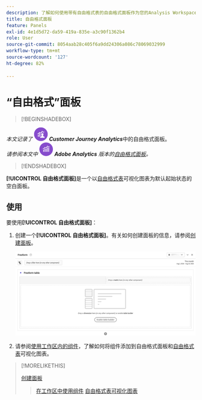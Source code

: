 ```yaml
---
description: 了解如何使用带有自由格式表的自由格式面板作为您的Analysis Workspace项目的开始状态。
title: 自由格式面板
feature: Panels
exl-id: 4e1d5d72-da59-419a-835e-a3c90f1362b4
role: User
source-git-commit: 8054aab28c405f6a9dd24306a086c78069032999
workflow-type: tm+mt
source-wordcount: '127'
ht-degree: 82%

---
```


# “自由格式”面板


>[!BEGINSHADEBOX]

_本文记录了_ ![CustomerJourneyAnalytics](/help/assets/icons/CustomerJourneyAnalytics.svg) _**Customer Journey Analytics**_&#x200B;中的自由格式面板。<br/>_请参阅本文中_ ![AdobeAnalytics](/help/assets/icons/AdobeAnalytics.svg) _**Adobe Analytics** 版本的[自由格式面板](https://experienceleague.adobe.com/zh-hans/docs/analytics/analyze/analysis-workspace/panels/freeform-panel)。_

>[!ENDSHADEBOX]


**[!UICONTROL 自由格式面板]**&#x200B;是一个以[自由格式表](/help/analysis-workspace/visualizations/freeform-table/freeform-table.md)可视化图表为默认起始状态的空白面板。

## 使用

要使用&#x200B;**[!UICONTROL 自由格式面板]**：

1. 创建一个&#x200B;**[!UICONTROL 自由格式面板]**。有关如何创建面板的信息，请参阅[创建面板](panels.md#create-a-panel)。

   ![默认自由格式面板显示带有自由格式表的空白面板。](assets/freeform-panel.png)

1. 请参阅[使用工作区内的组件](/help/components/use-components-in-workspace.md)，了解如何将组件添加到自由格式面板和[自由格式表](/help/analysis-workspace/visualizations/freeform-table/freeform-table.md)可视化图表。


>[!MORELIKETHIS]
>
>[创建面板](/help/analysis-workspace/c-panels/panels.md#create-a-panel)
>>[在工作区中使用组件](/help/components/use-components-in-workspace.md)
>>[自由格式表可视化图表](/help/analysis-workspace/visualizations/freeform-table/freeform-table.md)
>